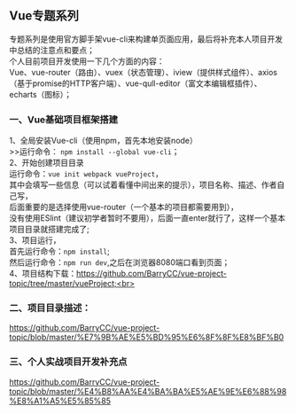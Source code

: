 ## Vue专题系列

专题系列是使用官方脚手架vue-cli来构建单页面应用，最后将补充本人项目开发中总结的注意点和要点；<br>
个人目前项目开发使用一下几个方面的内容：<br>
Vue、vue-router（路由）、vuex（状态管理）、iview（提供样式组件）、axios（基于promise的HTTP客户端）、vue-qull-editor（富文本编辑框插件）、echarts（图标）；

### 一、Vue基础项目框架搭建
1、全局安装Vue-cli（使用npm，首先本地安装node）<br>
    >>运行命令： `npm install --global vue-cli`；<br>
2、开始创建项目目录<br>
    运行命令：`vue init webpack vueProject`，<br>
    其中会填写一些信息（可以试着看懂中间出来的提示），项目名称、描述、作者自己写，<br>
    后面重要的是选择使用vue-router（一个基本的项目都需要用到），<br>
    没有使用ESlint（建议初学者暂时不要用），后面一直enter就行了，这样一个基本项目目录就搭建完成了; <br>
3、项目运行，<br>
    首先运行命令：`npm install`;<br>
    然后运行命令：`npm run dev`,之后在浏览器8080端口看到页面；<br>
4、项目结构下载：https://github.com/BarryCC/vue-project-topic/tree/master/vueProject;<br>

### 二、项目目录描述：<br>
https://github.com/BarryCC/vue-project-topic/blob/master/%E7%9B%AE%E5%BD%95%E6%8F%8F%E8%BF%B0

### 三、个人实战项目开发补充点<br>
https://github.com/BarryCC/vue-project-topic/blob/master/%E4%B8%AA%E4%BA%BA%E5%AE%9E%E6%88%98%E8%A1%A5%E5%85%85


